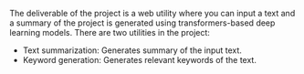 The deliverable of the project is a web utility where you can input a text and a summary of the project is generated using transformers-based deep learning models.
There are two utilities in the project:
- Text summarization: Generates summary of the input text.
- Keyword generation: Generates relevant keywords of the text.
